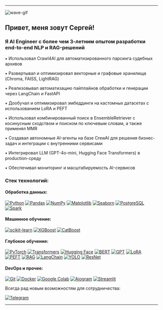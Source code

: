 

---
![wave-gif](https://camo.githubusercontent.com/89a46b75cb2af1de643c4ae5e510aff5c0fa30e7e2a9cdfa5e4ab46eae39a19e/68747470733a2f2f692e696d6775722e636f6d2f315a76566b44632e676966)


## Привет, меня зовут Сергей!

### Я AI Engineer с более чем 3-летним опытом разработки end-to-end NLP и RAG-решений

⭑ Использовал Crawl4AI для автоматизированного парсинга судебных архивов

⭑ Развертывал и оптимизировал векторные и графовые хранилища (Chroma, FAISS, LightRAG)

⭑ Реализовывал автоматизацию пайплайнов обработки и генерации через LangChain и FastAPI

⭑ Дообучал и оптимизировал эмбеддинги на кастомных датасетах с использованием LoRA и PEFT

⭑ Использовал комбинированный поиск в EnsembleRetriever с косинусным сходством и поиском по ключевым словам, а также применял MMR

⭑ Создавал автономные AI-агенты на базе CrewAI для решения бизнес-задач и интеграции с внутренними сервисами

⭑ Интегрировал LLM (GPT-4o-mini, Hugging Face Transformers) в production-среду

⭑ Обеспечивал мониторинг и масштабируемость AI-сервисов

### Стек технологий:

#### **Обработка данных**:

[![Python](https://img.shields.io/badge/python-3670A0?style=for-the-badge&logo=python&logoColor=ffdd54)](https://python.org) 
[![Pandas](https://img.shields.io/badge/pandas-%23150458.svg?style=for-the-badge&logo=pandas&logoColor=white)](https://pandas.pydata.org) 
[![NumPy](https://img.shields.io/badge/numpy-%23013243.svg?style=for-the-badge&logo=numpy&logoColor=white)](https://numpy.org) 
[![Matplotlib](https://img.shields.io/badge/Matplotlib-%23EE4C2C.svg?style=for-the-badge&logo=Matplotlib&logoColor=white)](#)
[![Seaborn](https://img.shields.io/badge/Seaborn-%23007ACC.svg?style=for-the-badge&logo=Seaborn&logoColor=white)](https://seaborn.pydata.org/) 
[![PostgreSQL](https://img.shields.io/badge/PostgreSQL-%23336791.svg?style=for-the-badge&logo=PostgreSQL&logoColor=white)](https://www.postgresql.org/)
[![Spark](https://img.shields.io/badge/Spark-%23E25A1C.svg?style=for-the-badge&logo=Apache%20Spark&logoColor=white)](https://spark.apache.org/)

#### **Машинное обучение**:

[![scikit-learn](https://img.shields.io/badge/scikit--learn-%23F7931E.svg?style=for-the-badge&logo=scikit-learn&logoColor=white)](https://scikit-learn.org/)
[![XGBoost](https://img.shields.io/badge/XGBoost-%230078D7.svg?style=for-the-badge&logo=XGBoost&logoColor=white)](https://xgboost.readthedocs.io/en/latest/)
[![CatBoost](https://img.shields.io/badge/CatBoost-%23EE4C2C.svg?style=for-the-badge&logo=CatBoost&logoColor=white)](https://catboost.ai/)


#### **Глубокое обучение**:

[![PyTorch](https://img.shields.io/badge/PyTorch-%23EE4C2C.svg?style=for-the-badge&logo=PyTorch&logoColor=white)](#)
[![Transformers](https://img.shields.io/badge/Transformers-%23FF4500.svg?style=for-the-badge&logo=Transformers&logoColor=white)](https://huggingface.co/transformers/)
[![Hugging Face](https://img.shields.io/badge/Hugging%20Face-%23FFD700.svg?style=for-the-badge&logo=Hugging%20Face&logoColor=black)](https://huggingface.co/)
[![BERT](https://img.shields.io/badge/BERT-%23FF4500.svg?style=for-the-badge&logo=BERT&logoColor=white)](https://github.com/google-research/bert)
[![GPT](https://img.shields.io/badge/GPT-%23007ACC.svg?style=for-the-badge&logo=GPT&logoColor=white)](https://openai.com/research/gpt)
[![LoRA](https://img.shields.io/badge/LoRA-%23FFA500.svg?style=for-the-badge&logo=LoRA&logoColor=white)](https://arxiv.org/abs/2106.09685)
[![PEFT](https://img.shields.io/badge/PEFT-%23007ACC.svg?style=for-the-badge&logo=PEFT&logoColor=white)](#)
[![RAG](https://img.shields.io/badge/RAG-%23FFD700.svg?style=for-the-badge&logo=RAG&logoColor=black)](https://huggingface.co/blog/rag)
[![LangChain](https://img.shields.io/badge/LangChain-%23007ACC.svg?style=for-the-badge&logo=LangChain&logoColor=white)](https://langchain.com/)
[![YOLO](https://img.shields.io/badge/YOLO-%23F37626.svg?style=for-the-badge&logo=YOLO&logoColor=white)](https://github.com/AlexeyAB/darknet)
[![ResNet](https://img.shields.io/badge/ResNet-%230078D7.svg?style=for-the-badge&logo=ResNet&logoColor=white)](https://arxiv.org/abs/1512.03385)


#### **DevOps и прочее**:

[![Git](https://img.shields.io/badge/Git-%23F05032.svg?style=for-the-badge&logo=Git&logoColor=white)](https://git-scm.com/)
[![Docker](https://img.shields.io/badge/docker-%230db7ed.svg?style=for-the-badge&logo=docker&logoColor=white)](https://www.docker.com)
[![Google Colab](https://img.shields.io/badge/Google_Colab-F9AB00?style=for-the-badge&logo=google-colab&logoColor=white)](https://colab.research.google.com/)
[![Aiogram](https://img.shields.io/badge/Aiogram-2CA5E0?style=for-the-badge&logo=telegram&logoColor=white)](https://docs.aiogram.dev/)
[![Streamlit](https://static.streamlit.io/badges/streamlit_badge_black_white.svg)](https://streamlit.io/)


Всегда рад новым возможностям для сотрудничества:

[![Telegram](https://img.shields.io/badge/Telegram-2CA5E0?style=for-the-badge&logo=telegram&logoColor=white)](https://t.me/Karpenko_Sergey1)

</div>

---
